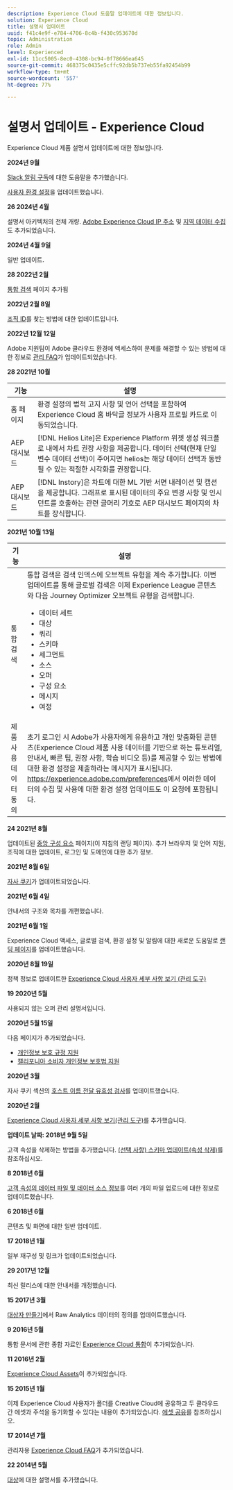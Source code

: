 ```yaml
---
description: Experience Cloud 도움말 업데이트에 대한 정보입니다.
solution: Experience Cloud
title: 설명서 업데이트
uuid: f41c4e9f-e784-4706-8c4b-f430c953670d
topic: Administration
role: Admin
level: Experienced
exl-id: 11cc5005-8ec0-4308-bc94-0f78666ea645
source-git-commit: 468375c0435e5cffc92db5b737eb55fa92454b99
workflow-type: tm+mt
source-wordcount: '557'
ht-degree: 77%

---
```


# 설명서 업데이트 - Experience Cloud

Experience Cloud 제품 설명서 업데이트에 대한 정보입니다.

**2024년 9월**

[Slack 알림 구독](../features/account-preferences.md#subscribe-to-slack-notifications)에 대한 도움말을 추가했습니다.

[사용자 환경 설정](../features/account-preferences.md)을 업데이트했습니다.

**26 2024년 4월**

설명서 아키텍처의 전체 개량. [Adobe Experience Cloud IP 주소](../data-collection/ip-addresses.md) 및 [지역 데이터 수집](../data-collection/rdc.md)도 추가되었습니다.

**2024년 4월 9일**

일반 업데이트.

**28 2022년 2월**

[통합 검색](../features/search.md) 페이지 추가됨

**2022년 2월 8일**

[조직 ID](../administration/organizations.md)를 찾는 방법에 대한 업데이트입니다.

**2022년 12월 12일**

Adobe 지원팀이 Adobe 클라우드 환경에 액세스하여 문제를 해결할 수 있는 방법에 대한 정보로 [관리 FAQ](faq.md)가 업데이트되었습니다.

**28 2021년 10월**

| 기능 | 설명 |
| ------- | ------- |
| 홈 페이지 | 환경 설정의 법적 고지 사항 및 언어 선택을 포함하여 Experience Cloud 홈 바닥글 정보가 사용자 프로필 카드로 이동되었습니다. |
| AEP 대시보드 | [!DNL Helios Lite]은 Experience Platform 위젯 생성 워크플로 내에서 차트 권장 사항을 제공합니다. 데이터 선택(현재 단일 변수 데이터 선택)이 주어지면 helios는 해당 데이터 선택과 동반될 수 있는 적절한 시각화를 권장합니다. |
| AEP 대시보드 | [!DNL Instory]은 차트에 대한 ML 기반 서면 내레이션 및 캡션을 제공합니다. 그래프로 표시된 데이터의 주요 변경 사항 및 인시던트를 호출하는 관련 글머리 기호로 AEP 대시보드 페이지의 차트를 장식합니다. |

**2021년 10월 13일**

| 기능 | 설명 |
| ------- | ------- |
| 통합 검색 | 통합 검색은 검색 인덱스에 오브젝트 유형을 계속 추가합니다. 이번 업데이트를 통해 글로벌 검색은 이제 Experience League 콘텐츠와 다음 Journey Optimizer 오브젝트 유형을 검색합니다. <ul><li>데이터 세트</li><li>대상</li><li>쿼리</li><li>스키마</li><li>세그먼트</li><li>소스</li><li>오퍼</li><li>구성 요소</li><li>메시지</li><li>여정</li></ul> |
| 제품 사용 데이터 동의 | 초기 로그인 시 Adobe가 사용자에게 유용하고 개인 맞춤화된 콘텐츠(Experience Cloud 제품 사용 데이터를 기반으로 하는 튜토리얼, 안내서, 빠른 팁, 권장 사항, 학습 비디오 등)를 제공할 수 있는 방법에 대한 환경 설정을 제출하라는 메시지가 표시됩니다. <https://experience.adobe.com/preferences>에서 이러한 데이터의 수집 및 사용에 대한 환경 설정 업데이트도 이 요청에 포함됩니다. |

**24 2021년 8월**

업데이트된 [중앙 구성 요소](../experience-cloud.md) 페이지(이 지침의 랜딩 페이지). 추가 브라우저 및 언어 지원, 조직에 대한 업데이트, 로그인 및 도메인에 대한 추가 정보.

**2021년 8월 6일**

[자사 쿠키](../data-collection/adobe-managed-cert.md)가 업데이트되었습니다.

**2021년 6월 4일**

안내서의 구조와 목차를 개편했습니다.

**2021년 6월 1일**

Experience Cloud 액세스, 글로벌 검색, 환경 설정 및 알림에 대한 새로운 도움말로 [랜딩 페이지](../experience-cloud.md)를 업데이트했습니다.

**2020년 8월 19일**

정책 정보로 업데이트한 [Experience Cloud 사용자 세부 사항 보기 (관리 도구)](../administration/admin-tool-experience-cloud.md)

**19 2020년 5월**

사용되지 않는 오퍼 관리 설명서입니다.

**2020년 5월 15일**

다음 페이지가 추가되었습니다.

* [개인정보 보호 규정 지원](../services/customer-attributes/gdpr.md)
* [캘리포니아 소비자 개인정보 보호법 지원](../services/customer-attributes/ccpa.md)

**2020년 3월**

자사 쿠키 섹션의 [호스트 이름 전달 유효성 검사](../data-collection/adobe-managed-cert.md)를 업데이트했습니다.

**2020년 2월**

[Experience Cloud 사용자 세부 사항 보기(관리 도구)](../administration/admin-tool-experience-cloud.md)를 추가했습니다.

**업데이트 날짜: 2018년 9월 5일**

고객 속성을 삭제하는 방법을 추가했습니다. [(선택 사항) 스키마 업데이트(속성 삭제)](../services/customer-attributes/t-crs-usecase.md)를 참조하십시오.

**8 2018년 6월**

[고객 속성의 데이터 파일 및 데이터 소스 정보](../services/customer-attributes/crs-data-file.md)를 여러 개의 파일 업로드에 대한 정보로 업데이트했습니다.

**6 2018년 6월**

콘텐츠 및 화면에 대한 일반 업데이트.

**17 2018년 1월**

일부 재구성 및 링크가 업데이트되었습니다.

**29 2017년 12월**

최신 릴리스에 대한 안내서를 개정했습니다.

**15 2017년 3월**

[대상자 만들기](../services/audiences/create.md)에서 Raw Analytics 데이터의 정의를 업데이트했습니다.

**9 2016년 5월**

통합 문서에 관한 종합 자료인 [Experience Cloud 통합](../administration/integrations.md)이 추가되었습니다.

**11 2016년 2월**

[Experience Cloud Assets](../services/assets/experience-cloud-assets.md)이 추가되었습니다.

**15 2015년 1월**

이제 Experience Cloud 사용자가 폴더를 Creative Cloud에 공유하고 두 클라우드 간 에셋과 주석을 동기화할 수 있다는 내용이 추가되었습니다. [에셋 공유](../services/assets/creative-cloud.md)를 참조하십시오.

**17 2014년 7월**

관리자용 [Experience Cloud FAQ](faq.md)가 추가되었습니다.

**22 2014년 5월**

[대상](../services/audiences/overview.md)에 대한 설명서를 추가했습니다.
